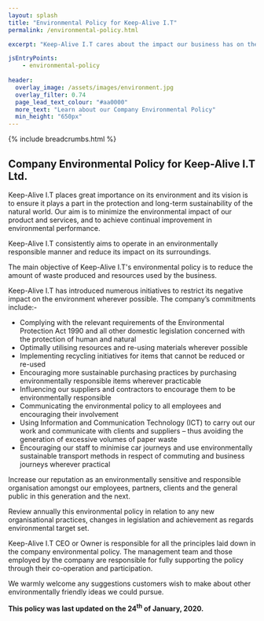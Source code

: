 ```yaml
---
layout: splash
title: "Environmental Policy for Keep-Alive I.T"
permalink: /environmental-policy.html

excerpt: "Keep-Alive I.T cares about the impact our business has on the environment. Discover the eco-friendly measures we're taking to reduce our CO<sub>2</sub> emissions, and how we're helping our local community."

jsEntryPoints:
    - environmental-policy
    
header:
  overlay_image: /assets/images/environment.jpg
  overlay_filter: 0.74
  page_lead_text_colour: "#aa0000"
  more_text: "Learn about our Company Environmental Policy"
  min_height: "650px"
---
```



{% include breadcrumbs.html %}

## <i class="fas fa-leaf page-title-icon" aria-hidden="true"></i> Company Environmental Policy for Keep-Alive I.T Ltd.
Keep-Alive I.T places great importance on its environment and its vision is to ensure it plays a part in the protection and long-term sustainability of the natural world. 
Our aim is to minimize the environmental impact of our product and services, and to achieve continual improvement in environmental performance.  

Keep-Alive I.T consistently aims to operate in an environmentally responsible manner and reduce its impact on its surroundings.

The main objective of Keep-Alive I.T's environmental policy is to reduce the amount of waste produced and resources used by the business. 

Keep-Alive I.T has introduced numerous initiatives to restrict its negative impact on the environment wherever possible.  The company’s commitments include:-
- Complying with the relevant requirements of the Environmental Protection Act 1990 and all other domestic legislation concerned with the protection of human and natural 
- Optimally utilising  resources and re-using materials wherever possible
- Implementing recycling initiatives  for items that cannot be reduced or re-used
- Encouraging more sustainable purchasing practices by purchasing environmentally responsible items wherever practicable 
- Influencing our suppliers and contractors to encourage them to be environmentally responsible 
- Communicating the environmental  policy to all employees  and encouraging their involvement
- Using Information and Communication Technology (ICT) to carry out our work and communicate with clients and suppliers – thus avoiding the generation of excessive volumes of paper waste 
- Encouraging our staff to minimise car journeys and use environmentally sustainable transport methods in respect of commuting and business journeys wherever practical 

Increase our reputation as an environmentally sensitive and responsible organisation amongst our employees, partners, clients and the general public in this generation and the next. 

Review annually this environmental policy in relation to any new organisational practices, changes in legislation and achievement as regards environmental target set.  



Keep-Alive I.T CEO or Owner is responsible for all the principles laid down in the company environmental policy.  The management team and those employed by the company are responsible for fully supporting the policy through their co-operation and participation.  

We warmly welcome any suggestions customers wish to make about other environmentally friendly ideas we could pursue.

<p><strong>This policy was last updated on the 24<sup>th</sup> of January, 2020.</strong></p>


